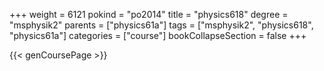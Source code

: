 +++
weight = 6121
pokind = "po2014"
title = "physics618"
degree = "msphysik2"
parents = ["physics61a"]
tags = ["msphysik2", "physics618", "physics61a"]
categories = ["course"]
bookCollapseSection = false
+++

{{< genCoursePage >}}
